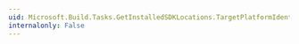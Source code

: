 ```yaml
---
uid: Microsoft.Build.Tasks.GetInstalledSDKLocations.TargetPlatformIdentifier
internalonly: False
---
```

